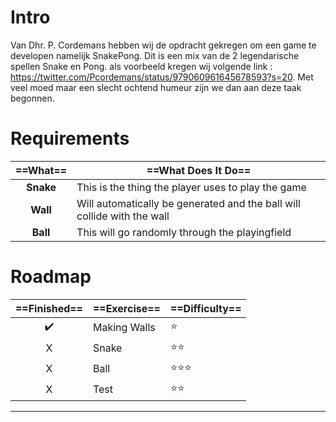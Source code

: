 # Intro

Van Dhr. P. Cordemans hebben wij de opdracht gekregen om een game te developen namelijk SnakePong.
Dit is een mix van de 2 legendarische spellen Snake en Pong.
als voorbeeld kregen wij volgende link : https://twitter.com/Pcordemans/status/979060961645678593?s=20.
Met veel moed maar een slecht ochtend humeur zijn we dan aan deze taak begonnen.

# Requirements

 | ==What== | ==What Does It Do== |
 :---: | ----
 **Snake** | This is the thing the player uses to play the game |
 **Wall**  | Will automatically be generated and the ball will collide with the wall |
 **Ball**  | This will go randomly through the playingfield |

# Roadmap

==Finished== | ==Exercise== | ==Difficulty==
:---: | ---- | ----
 ✔️ | Making Walls | :star:
 X | Snake | :star::star:
 X | Ball | :star::star::star:
 X | Test | :star::star:

 ---